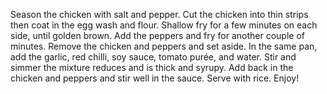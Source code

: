 Season the chicken with salt and pepper.
Cut the chicken into thin strips then coat in the egg wash and flour.
Shallow fry for a few minutes on each side, until golden brown.
Add the peppers and fry for another couple of minutes. Remove the chicken and peppers and set aside.
In the same pan, add the garlic, red chilli, soy sauce, tomato purée, and water. Stir and simmer the mixture reduces and is thick and syrupy.
Add back in the chicken and peppers and stir well in the sauce.
Serve with rice.
Enjoy!